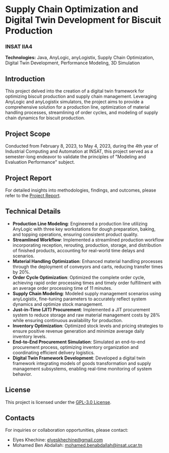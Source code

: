 # Supply Chain Optimization and Digital Twin Development for Biscuit Production 

### INSAT IIA4

**Technologies:** Java, AnyLogic, anyLogistix, Supply Chain Optimization, Digital Twin Development, Performance Modeling, 3D Simulation

## Introduction

This project delved into the creation of a digital twin framework for optimizing biscuit production and supply chain management. Leveraging AnyLogic and anyLogistix simulators, the project aims to provide a comprehensive solution for a production line, optimization of material handling processes, streamlining of order cycles, and modeling of supply chain dynamics for biscuit production.

## Project Scope

Conducted from February 8, 2023, to May 4, 2023, during the 4th year of Industrial Computing and Automation at INSAT, this project served as a semester-long endeavor to validate the principles of "Modeling and Evaluation Performance" subject.

## Project Report

For detailed insights into methodologies, findings, and outcomes, please refer to the [Project Report](https://drive.google.com/file/d/1BBxDduaID6haFmavp_0wGmx08pQhTfwj/view?usp=sharing).

## Technical Details

- **Production Line Modeling**: Engineered a production line utilizing AnyLogic with three key workstations for dough preparation, baking, and topping operations, ensuring consistent product quality.
- **Streamlined Workflow**: Implemented a streamlined production workflow incorporating reception, rerouting, production, storage, and distribution of finished products, accounting for real-world time delays and scenarios.
- **Material Handling Optimization**: Enhanced material handling processes through the deployment of conveyors and carts, reducing transfer times by 20%.
- **Order Cycle Optimization**: Optimized the complete order cycle, achieving rapid order processing times and timely order fulfillment with an average order processing time of 11 minutes.
- **Supply Chain Modeling**: Modeled supply management scenarios using anyLogistix, fine-tuning parameters to accurately reflect system dynamics and optimize stock management.
- **Just-in-Time (JIT) Procurement**: Implemented a JIT procurement system to reduce storage and raw material management costs by 28% while ensuring continuous availability for production.
- **Inventory Optimization**: Optimized stock levels and pricing strategies to ensure positive revenue generation and minimize average daily inventory levels.
- **End-to-End Procurement Simulation**: Simulated an end-to-end procurement process, optimizing inventory organization and coordinating efficient delivery logistics.
- **Digital Twin Framework Development**: Developed a digital twin framework integrating models of goods transformation and supply management subsystems, enabling real-time monitoring of system behavior.

## License

This project is licensed under the [GPL-3.0 License](LICENSE).

## Contacts

For inquiries or collaboration opportunities, please contact:

- Elyes Khechine: elyeskhechine@gmail.com
- Mohamed Ben Abdallah: mohamed.benabdallah@insat.ucar.tn
